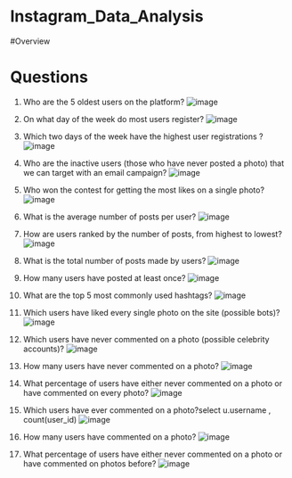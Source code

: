 # Instagram_Data_Analysis

#Overview

# Questions
1. Who are the 5 oldest users on the platform?
![image](https://github.com/user-attachments/assets/eac882c1-16f1-4138-8e93-e1d16e75e63a)

3. On what day of the week do most users register?
![image](https://github.com/user-attachments/assets/e66491a1-2315-4ecf-84f9-f686338fc172)

4. Which two days of the week have the highest user registrations ?
![image](https://github.com/user-attachments/assets/83b4bc56-868e-42d4-9280-f9b12abd472f)

5. Who are the inactive users (those who have never posted a photo) that we can target with an email campaign?
![image](https://github.com/user-attachments/assets/808ab058-a038-4f17-a841-90b7c1f48da3)

6. Who won the contest for getting the most likes on a single photo?
![image](https://github.com/user-attachments/assets/9d33671c-5b56-4ee8-8882-231ed30e00b3)

7. What is the average number of posts per user?
![image](https://github.com/user-attachments/assets/d5ee48c1-8613-46a8-ac93-18220220d3b8)

8. How are users ranked by the number of posts, from highest to lowest?
![image](https://github.com/user-attachments/assets/60ab2f89-d8a4-4770-9904-5d786af0bf7b)

9. What is the total number of posts made by users?
![image](https://github.com/user-attachments/assets/84852961-9ec4-4238-9aab-6149c4417363)

10. How many users have posted at least once?
![image](https://github.com/user-attachments/assets/08001f9a-6968-4efe-8486-f50b12d02c8a)

11. What are the top 5 most commonly used hashtags?
![image](https://github.com/user-attachments/assets/23352a5d-f2b9-4e52-876a-a810d19f3cca)

12. Which users have liked every single photo on the site (possible bots)?
![image](https://github.com/user-attachments/assets/b8e517b9-d381-4dd9-be1b-de172adac6a7)

13. Which users have never commented on a photo (possible celebrity accounts)?
![image](https://github.com/user-attachments/assets/7816b61a-5526-413b-9843-d3fe00495645)

14. How many users have never commented on a photo?
![image](https://github.com/user-attachments/assets/ffd4cf2e-7b3d-4379-8868-7d4febaaefdb)

15. What percentage of users have either never commented on a photo or have commented on every photo?
![image](https://github.com/user-attachments/assets/8617c2d1-d913-4c12-804f-a5df8f5de5ef)

16. Which users have ever commented on a photo?select u.username , count(user_id)
![image](https://github.com/user-attachments/assets/e4c70059-5ef9-4f48-a1a4-ff07192b9099)

17. How many users have commented on a photo? 
![image](https://github.com/user-attachments/assets/21b873b7-e836-4dfc-9db2-8718a17785fa)

18. What percentage of users have either never commented on a photo or have commented on photos before?
![image](https://github.com/user-attachments/assets/d555d707-1060-431a-bf75-2a21a33ae990)

